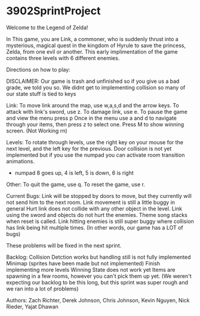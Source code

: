 # 3902SprintProject
Welcome to the Legend of Zelda!

In This game, you are Link, a commoner, who is suddenly thrust into a mysterious, magical quest in the kingdom of Hyrule to save the princess, Zelda, from one evil or another.
This early implimentation of the game contains three levels with 6 different enemies.

Directions on how to play:

DISCLAIMER:
Our game is trash and unfinished so if you give us a bad grade, we told you so.
We didnt get to implementing collision so many of our state stuff is tied to keys

Link:
To move link around the map, use w,a,s,d and the arrow keys.
To attack with link's sword, use z.
To damage link, use e.
To pause the game and view the menu press p
Once in the menu use a and d to navigate through your items, then press z to select one.
Press M to show winning screen. (Not Working rn)

Levels:
To rotate through levels, use the right key on your mouse for the next level, and the left key for the previous.
Door collision is not yet implemented but if you use the numpad you can activate room transition animations.
  - numpad 8 goes up, 4 is left, 5 is down, 6 is right

Other:
To quit the game, use q.
To reset the game, use r.

Current Bugs:
Link will be stopped by doors to move, but they currently will not send him to the next room.
Link movement is still a little buggy in general
Hurt link does not collide with any other object in the level.
Link using the sword and objects do not hurt the enemies.
Theme song stacks when reset is called.
Link hitting enemies is still super buggy where collision has link being hit multiple times.
(In other words, our game has a LOT of bugs)

These problems will be fixed in the next sprint.


Backlog:
Collision Detction works but handling still is not fully implemented
Minimap (sprites have been made but not implemented)
Finish implementing more levels
Winning State does not work yet
Items are spawning in a few rooms, however you can't pick them up yet. 
(We weren't expecting our backlog to be this long, but this sprint was super rough and we ran into a lot of problems)

Authors: Zach Richter, Derek Johnson, Chris Johnson, Kevin Nguyen, Nick Rieder, Yajat Dhawan
